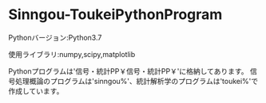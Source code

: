 # Sinngou-ToukeiPythonProgram
Pythonバージョン:Python3.7

使用ライブラリ:numpy,scipy,matplotlib

Pythonプログラムは'信号・統計PP￥信号・統計PP￥'に格納してあります。
信号処理概論のプログラムは'sinngou%'、統計解析学のプログラムは'toukei%'で作成しています。
